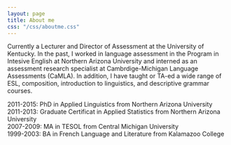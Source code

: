 ```yaml
---
layout: page
title: About me
css: "/css/aboutme.css"
---
```


<div id="aboutme-section">

<p class="about-text">
<span class="fa fa-briefcase about-icon"></span>
Currently a Lecturer and Director of Assessment at the University of Kentucky. In the past, I  worked in language assessment in the Program in Intesive English at Northern Arizona University and interned as an assessment research specialist at Cambrdige-Michigan Language Assessments (CaMLA). In addition, I have taught or TA-ed a wide range of ESL, composition, introduction to linguistics, and descriptive grammar courses.
</p>


<p class="about-text">
<span class="fa fa-graduation-cap about-icon"></span>
2011-2015: PhD in Applied Linguistics from Northern Arizona University <br>
2011-2013: Graduate Certificat in Applied Statistics from Northern Arizona University<br>
2007-2009: MA in TESOL from Central Michigan University <br>
1999-2003: BA in French Language and Literature from Kalamazoo College <br>
</p>

</div>

